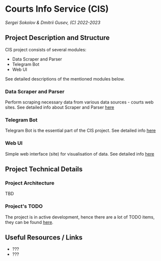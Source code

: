 # Courts Info Service (CIS)

*Sergei Sokolov & Dmitrii Gusev, (C) 2022-2023*

## Project Description and Structure

CIS project consists of several modules:

- Data Scraper and Parser
- Telegram Bot
- Web UI

See detailed descriptions of the mentioned modules below.

### Data Scraper and Parser

Perform scraping necessary data from various data sources - courts web sites. See detailed info about Scraper and Parser [here](/court_cases_scraper/SCRAPER.md)

### Telegram Bot

Telegram Bot is the essential part of the CIS project. See detailed info [here](/telegram-bot/TELE-BOT.md)

### Web UI

Simple web interface (site) for visualisation of data. See detailed info [here](/web-ui/WEB-UI.md)

## Project Technical Details

### Project Architecture

TBD

### Project's TODO

The project is in active development, hence there are a lot of TODO items, they can be found [here](TODO.md).

## Useful Resources / Links

- ???
- ???
